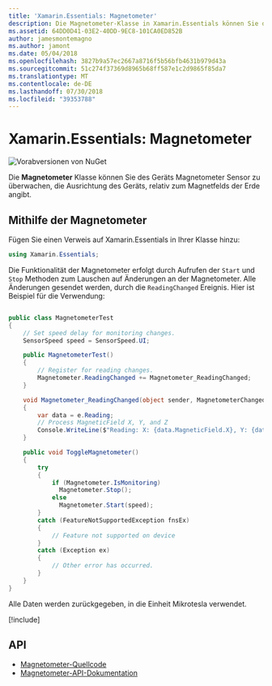 ```yaml
---
title: 'Xamarin.Essentials: Magnetometer'
description: Die Magnetometer-Klasse in Xamarin.Essentials können Sie der Sensor Magnetometer des Geräts zu überwachen, die Ausrichtung des Geräts, relativ zum Magnetfelds der Erde angibt.
ms.assetid: 64DD0D41-03E2-40DD-9EC8-101CA0ED852B
author: jamesmontemagno
ms.author: jamont
ms.date: 05/04/2018
ms.openlocfilehash: 3827b9a57ec2667a8716f5b56bfb4631b979d43a
ms.sourcegitcommit: 51c274f37369d8965b68ff587e1c2d9865f85da7
ms.translationtype: MT
ms.contentlocale: de-DE
ms.lasthandoff: 07/30/2018
ms.locfileid: "39353788"
---
```

# <a name="xamarinessentials-magnetometer"></a>Xamarin.Essentials: Magnetometer

![Vorabversionen von NuGet](~/media/shared/pre-release.png)

Die **Magnetometer** Klasse können Sie des Geräts Magnetometer Sensor zu überwachen, die Ausrichtung des Geräts, relativ zum Magnetfelds der Erde angibt.

## <a name="using-magnetometer"></a>Mithilfe der Magnetometer

Fügen Sie einen Verweis auf Xamarin.Essentials in Ihrer Klasse hinzu:

```csharp
using Xamarin.Essentials;
```

Die Funktionalität der Magnetometer erfolgt durch Aufrufen der `Start` und `Stop` Methoden zum Lauschen auf Änderungen an der Magnetometer. Alle Änderungen gesendet werden, durch die `ReadingChanged` Ereignis. Hier ist Beispiel für die Verwendung:

```csharp

public class MagnetometerTest
{
    // Set speed delay for monitoring changes.
    SensorSpeed speed = SensorSpeed.UI;

    public MagnetometerTest()
    {
        // Register for reading changes.
        Magnetometer.ReadingChanged += Magnetometer_ReadingChanged;
    }

    void Magnetometer_ReadingChanged(object sender, MagnetometerChangedEventArgs e)
    {
        var data = e.Reading;
        // Process MagneticField X, Y, and Z
        Console.WriteLine($"Reading: X: {data.MagneticField.X}, Y: {data.MagneticField.Y}, Z: {data.MagneticField.Z}");
    }

    public void ToggleMagnetometer()
    {
        try
        {
            if (Magnetometer.IsMonitoring)
              Magnetometer.Stop();
            else
              Magnetometer.Start(speed);
        }
        catch (FeatureNotSupportedException fnsEx)
        {
            // Feature not supported on device
        }
        catch (Exception ex)
        {
            // Other error has occurred.
        }
    }
}
```

Alle Daten werden zurückgegeben, in die Einheit Mikrotesla verwendet.

[!include[](~/essentials/includes/sensor-speed.md)]

## <a name="api"></a>API

- [Magnetometer-Quellcode](https://github.com/xamarin/Essentials/tree/master/Xamarin.Essentials/Magnetometer)
- [Magnetometer-API-Dokumentation](xref:Xamarin.Essentials.Magnetometer)
